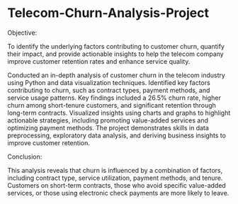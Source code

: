 # Telecom-Churn-Analysis-Project
Objective: 

To identify the underlying factors contributing to customer churn, quantify their impact, and provide actionable insights to help the telecom company improve customer retention rates and enhance service quality.

Conducted an in-depth analysis of customer churn in the telecom industry using Python and data visualization techniques. Identified key factors contributing to churn, such as contract types, payment methods, and service usage patterns. Key findings included a 26.5% churn rate, higher churn among short-tenure customers, and significant retention through long-term contracts. Visualized insights using charts and graphs to highlight actionable strategies, including promoting value-added services and optimizing payment methods. The project demonstrates skills in data preprocessing, exploratory data analysis, and deriving business insights to improve customer retention.


Conclusion:

This analysis reveals that churn is influenced by a combination of factors, including contract type, service utilization, payment methods, and tenure. Customers on short-term contracts, those who avoid specific value-added services, or those using electronic check payments are more likely to leave.
